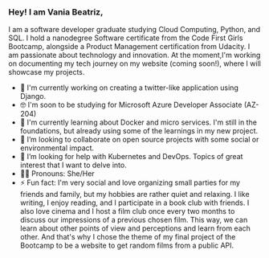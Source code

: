 ### Hey! I am Vania Beatriz,

I am a software developer graduate studying Cloud Computing, Python, and SQL. I hold a nanodegree Software certificate from the Code First Girls Bootcamp, alongside a Product Management certification from Udacity. I am passionate about technology and innovation. At the moment,I'm working on documenting my tech journey on my website (coming soon!), where I will showcase my projects.


- 🔭 I'm currently working on creating a twitter-like application using Django.
- 🤓 I'm soon to be studying for Microsoft Azure Developer Associate (AZ-204)
- 🌱 I'm currently learning about Docker and micro services. I'm still in the foundations, but already using some of the learnings in my new project.
- 👯 I’m looking to collaborate on open source projects with some social or environmental impact.
- 🤔 I’m looking for help with Kubernetes and DevOps. Topics of great interest that I want to delve into.
- 🫶🏼 Pronouns: She/Her
- ⚡ Fun fact: I'm very social and love organizing small parties for my friends and family, but my hobbies are rather quiet and relaxing. I like writing, I enjoy reading, and I participate in a book club with friends. I also love cinema and I host a film club once every two months to discuss our impressions of a previous chosen film. This way, we can learn about other points of view and perceptions and learn from each other. And that's why I chose the theme of my final project of the Bootcamp to be a website to get random films from a public API.

